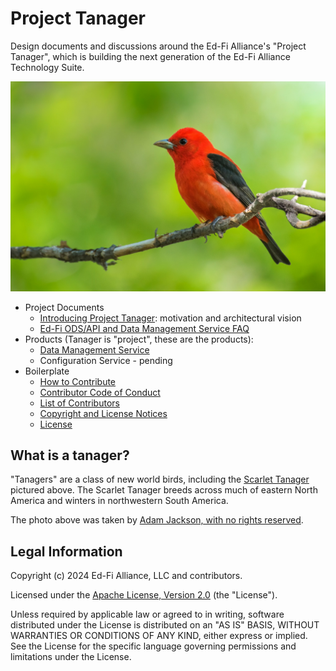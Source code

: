 # Project Tanager

Design documents and discussions around the Ed-Fi Alliance's "Project Tanager",
which is building the next generation of the Ed-Fi Alliance Technology Suite.

![Scarlet Tanager, by Adam Jackson, no rights reserved](images/scarlet-tanager_by_adam-jackson_no-rights-reserved.jpg)

* Project Documents
  * [Introducing Project Tanager](./docs/README.md): motivation and
    architectural vision
  * [Ed-Fi ODS/API and Data Management Service FAQ](./FAQ.md)
* Products (Tanager is "project", these are the products):
  * [Data Management Service](https://github.com/Ed-Fi-Alliance-OSS/Data-Management-Service)
  * Configuration Service - pending
* Boilerplate
  * [How to Contribute](./CONTRIBUTING.md)
  * [Contributor Code of Conduct](./CODE_OF_CONDUCT.md)
  * [List of Contributors](./CONTRIBUTORS.md)
  * [Copyright and License Notices](./NOTICES.md)
  * [License](./LICENSE)

## What is a tanager?

"Tanagers" are a class of new world birds, including the [Scarlet
Tanager](https://www.allaboutbirds.org/guide/Scarlet_Tanager/) pictured above.
The Scarlet Tanager breeds across much of eastern North America and winters in
northwestern South America.

The photo above was taken by [Adam Jackson, with no rights
reserved](https://www.inaturalist.org/observations/193251982).

## Legal Information

Copyright (c) 2024 Ed-Fi Alliance, LLC and contributors.

Licensed under the [Apache License, Version 2.0](./LICENSE) (the
"License").

Unless required by applicable law or agreed to in writing, software distributed
under the License is distributed on an "AS IS" BASIS, WITHOUT WARRANTIES OR
CONDITIONS OF ANY KIND, either express or implied. See the License for the
specific language governing permissions and limitations under the License.
